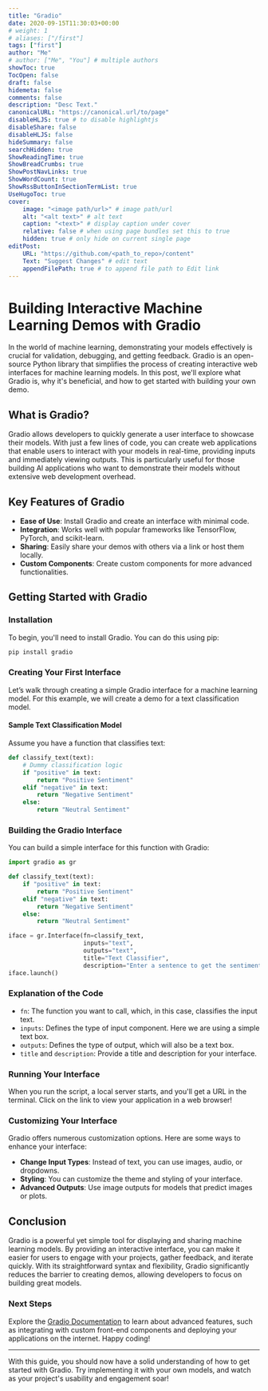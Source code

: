 ```yaml
---
title: "Gradio"
date: 2020-09-15T11:30:03+00:00
# weight: 1
# aliases: ["/first"]
tags: ["first"]
author: "Me"
# author: ["Me", "You"] # multiple authors
showToc: true
TocOpen: false
draft: false
hidemeta: false
comments: false
description: "Desc Text."
canonicalURL: "https://canonical.url/to/page"
disableHLJS: true # to disable highlightjs
disableShare: false
disableHLJS: false
hideSummary: false
searchHidden: true
ShowReadingTime: true
ShowBreadCrumbs: true
ShowPostNavLinks: true
ShowWordCount: true
ShowRssButtonInSectionTermList: true
UseHugoToc: true
cover:
    image: "<image path/url>" # image path/url
    alt: "<alt text>" # alt text
    caption: "<text>" # display caption under cover
    relative: false # when using page bundles set this to true
    hidden: true # only hide on current single page
editPost:
    URL: "https://github.com/<path_to_repo>/content"
    Text: "Suggest Changes" # edit text
    appendFilePath: true # to append file path to Edit link
---
```

# Building Interactive Machine Learning Demos with Gradio

In the world of machine learning, demonstrating your models effectively is crucial for validation, debugging, and getting feedback. Gradio is an open-source Python library that simplifies the process of creating interactive web interfaces for machine learning models. In this post, we'll explore what Gradio is, why it's beneficial, and how to get started with building your own demo.

## What is Gradio?

Gradio allows developers to quickly generate a user interface to showcase their models. With just a few lines of code, you can create web applications that enable users to interact with your models in real-time, providing inputs and immediately viewing outputs. This is particularly useful for those building AI applications who want to demonstrate their models without extensive web development overhead.

## Key Features of Gradio

- **Ease of Use**: Install Gradio and create an interface with minimal code.
- **Integration**: Works well with popular frameworks like TensorFlow, PyTorch, and scikit-learn.
- **Sharing**: Easily share your demos with others via a link or host them locally.
- **Custom Components**: Create custom components for more advanced functionalities.
  
## Getting Started with Gradio

### Installation

To begin, you'll need to install Gradio. You can do this using pip:

```bash
pip install gradio
```

### Creating Your First Interface

Let’s walk through creating a simple Gradio interface for a machine learning model. For this example, we will create a demo for a text classification model.

#### Sample Text Classification Model

Assume you have a function that classifies text:

```python
def classify_text(text):
    # Dummy classification logic
    if "positive" in text:
        return "Positive Sentiment"
    elif "negative" in text:
        return "Negative Sentiment"
    else:
        return "Neutral Sentiment"
```

### Building the Gradio Interface

You can build a simple interface for this function with Gradio:

```python
import gradio as gr

def classify_text(text):
    if "positive" in text:
        return "Positive Sentiment"
    elif "negative" in text:
        return "Negative Sentiment"
    else:
        return "Neutral Sentiment"

iface = gr.Interface(fn=classify_text, 
                     inputs="text", 
                     outputs="text",
                     title="Text Classifier",
                     description="Enter a sentence to get the sentiment.")
iface.launch()
```

### Explanation of the Code

- `fn`: The function you want to call, which, in this case, classifies the input text.
- `inputs`: Defines the type of input component. Here we are using a simple text box.
- `outputs`: Defines the type of output, which will also be a text box.
- `title` and `description`: Provide a title and description for your interface.

### Running Your Interface

When you run the script, a local server starts, and you'll get a URL in the terminal. Click on the link to view your application in a web browser!

### Customizing Your Interface

Gradio offers numerous customization options. Here are some ways to enhance your interface:

- **Change Input Types**: Instead of text, you can use images, audio, or dropdowns.
- **Styling**: You can customize the theme and styling of your interface.
- **Advanced Outputs**: Use image outputs for models that predict images or plots.

## Conclusion

Gradio is a powerful yet simple tool for displaying and sharing machine learning models. By providing an interactive interface, you can make it easier for users to engage with your projects, gather feedback, and iterate quickly. With its straightforward syntax and flexibility, Gradio significantly reduces the barrier to creating demos, allowing developers to focus on building great models.

### Next Steps

Explore the [Gradio Documentation](https://gradio.app/docs/) to learn about advanced features, such as integrating with custom front-end components and deploying your applications on the internet. Happy coding!

---

With this guide, you should now have a solid understanding of how to get started with Gradio. Try implementing it with your own models, and watch as your project's usability and engagement soar!